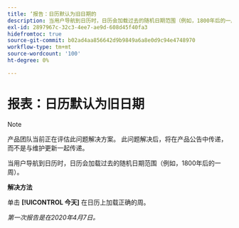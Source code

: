 ```yaml
---
title: ‘报告：日历默认为旧日期的
description: 当用户导航到日历时，日历会加载过去的随机日期范围（例如，1800年后的一周）。
exl-id: 2897967c-32c3-4ee7-ae9d-608d45f40fa3
hidefromtoc: true
source-git-commit: b02ad4aa856642d9b9849a6a8e0d9c94e4748970
workflow-type: tm+mt
source-wordcount: '100'
ht-degree: 0%

---
```


# 报表：日历默认为旧日期

>[!NOTE]
>
>产品团队当前正在评估此问题解决方案。 此问题解决后，将在产品公告中传递，而不是与维护更新一起传递。

当用户导航到日历时，日历会加载过去的随机日期范围（例如，1800年后的一周）。

**解决方法**

单击 **[!UICONTROL 今天]** 在日历上加载正确的周。


_第一次报告是在2020年4月7日。_
